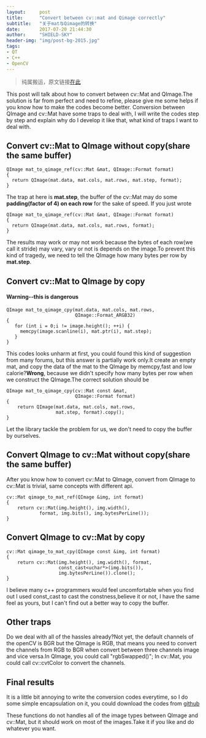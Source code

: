 ```yaml
---
layout:     post
title:      "Convert between cv::mat and Qimage correctly"
subtitle:   "关于mat与Qimage的转换"
date:       2017-07-20 21:44:30
author:     "SHIELD-SKY"
header-img: "img/post-bg-2015.jpg"
tags:
- QT
- C++
- OpenCV
---
```

>纯属搬运，原文链接[在此](http://qtandopencv.blogspot.jp/2013/08/how-to-convert-between-cvmat-and-qimage.html)

  This post will talk about how to convert between cv::Mat and QImage.The solution is far from perfect and need to refine, please give me some helps if you know how to make the codes become better. Conversion between QImage and cv::Mat have some traps to deal with, I will write the codes step by step and explain why do I develop it like that, what kind of traps I want to deal with. 
  
## Convert cv::Mat to QImage without copy(share the same buffer)

  
```
QImage mat_to_qimage_ref(cv::Mat &mat, QImage::Format format)
{
  return QImage(mat.data, mat.cols, mat.rows, mat.step, format);
}
```

The trap at here is **mat.step**, the buffer of the cv::Mat may do some **padding(factor of 4) on each row** for the sake of speed. If you just wrote

```
QImage mat_to_qimage_ref(cv::Mat &mat, QImage::Format format)
{
  return QImage(mat.data, mat.cols, mat.rows, format);
}
```

The results may work or may not work because the bytes of each row(we call it stride) may vary, vary or not is depends on the image.To prevent this kind of tragedy, we need to tell the QImage how many bytes per row by **mat.step**.

## Convert cv::Mat to QImage by copy
#### Warning--this is dangerous

```
QImage mat_to_qimage_cpy(mat.data, mat.cols, mat.rows, 
                         QImage::Format_ARGB32)
{
   for (int i = 0;i != image.height(); ++i) {
     memcpy(image.scanline(i), mat.ptr(i), mat.step);
   }
}
```

This codes looks unharm at first, you could found this kind of suggestion from many forums, but this answer is partially work only.It create an empty mat, and copy the data of the mat to the QImage by memcpy,fast and low calorie?**Wrong**, because we didn't specify how many bytes per row when we construct the QImage.The correct solution should be

```
QImage mat_to_qimage_cpy(cv::Mat const &mat, 
                         QImage::Format format)
{
    return QImage(mat.data, mat.cols, mat.rows, 
                  mat.step, format).copy();
}
```

Let the library tackle the problem for us, we don't need to copy the buffer by ourselves.


## Convert QImage to cv::Mat without copy(share the same buffer)

After you know how to convert cv::Mat to QImage, convert from QImage to cv::Mat is trivial, same concepts with different api. 

```
cv::Mat qimage_to_mat_ref(QImage &img, int format)
{
    return cv::Mat(img.height(), img.width(), 
            format, img.bits(), img.bytesPerLine());
}
```

## Convert QImage to cv::Mat by copy

```
cv::Mat qimage_to_mat_cpy(QImage const &img, int format)
{    
    return cv::Mat(img.height(), img.width(), format, 
                   const_cast<uchar*>(img.bits()), 
                   img.bytesPerLine()).clone();
}
```

I believe many c++ programmers would feel uncomfortable when you find out I used const_cast to cast the constness,believe it or not, I have the same feel as yours, but I can't find out a better way to copy the buffer.

## Other traps

Do we deal with all of the hassles already?Not yet, the default channels of the openCV is BGR but the QImage is RGB, that means you need to convert the channels from RGB to BGR when convert between three channels image and vice versa.In QImage, you could call "rgbSwapped()"; In cv::Mat, you could call cv::cvtColor to convert the channels.

## Final results

It is a little bit annoying to write the conversion codes everytime, so I do some simple encapsulation on it, you could download the codes from [github](https://github.com/stereomatchingkiss/ocv_libs/blob/master/qt/mat_and_qimage.cpp)


These functions do not handles all of the image types between QImage and cv::Mat, but it should work on most of the images.Take it if you like and do whatever you want.

